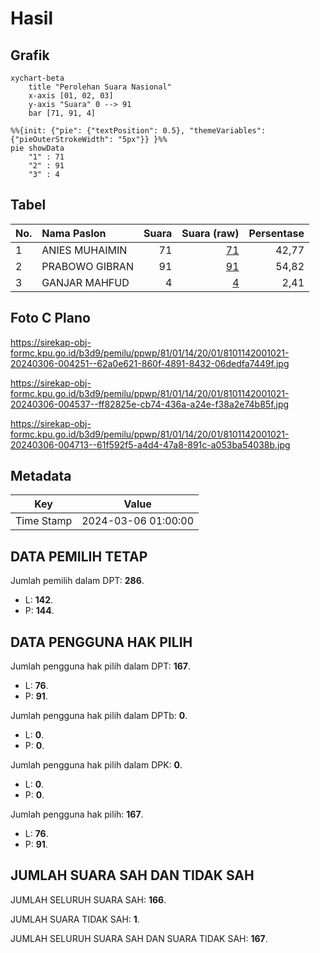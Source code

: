 # Hasil

## Grafik

```mermaid
xychart-beta
    title "Perolehan Suara Nasional"
    x-axis [01, 02, 03]
    y-axis "Suara" 0 --> 91
    bar [71, 91, 4]
```

```mermaid
%%{init: {"pie": {"textPosition": 0.5}, "themeVariables": {"pieOuterStrokeWidth": "5px"}} }%%
pie showData
    "1" : 71
    "2" : 91
    "3" : 4
```

## Tabel

| No. | Nama Paslon    | Suara | Suara (raw) | Persentase |
|:--- |:-------------- | -----:| -----------:| ----------:|
| 1   | ANIES MUHAIMIN | 71    | [71][p-1]   | 42,77      |
| 2   | PRABOWO GIBRAN | 91    | [91][p-2]   | 54,82      |
| 3   | GANJAR MAHFUD  | 4     | [4][p-3]    | 2,41       |


[p-1]: https://github.com/gigit-pemilu/pemilu-2024/blob/main/pilpres/hitung-suara/sub/81-maluku/sub/01-maluku-tengah/sub/14-salahutu/sub/2001-liang/sub/021-tps/sub/paslon-1.txt
[p-2]: https://github.com/gigit-pemilu/pemilu-2024/blob/main/pilpres/hitung-suara/sub/81-maluku/sub/01-maluku-tengah/sub/14-salahutu/sub/2001-liang/sub/021-tps/sub/paslon-2.txt
[p-3]: https://github.com/gigit-pemilu/pemilu-2024/blob/main/pilpres/hitung-suara/sub/81-maluku/sub/01-maluku-tengah/sub/14-salahutu/sub/2001-liang/sub/021-tps/sub/paslon-3.txt

## Foto C Plano

https://sirekap-obj-formc.kpu.go.id/b3d9/pemilu/ppwp/81/01/14/20/01/8101142001021-20240306-004251--62a0e621-860f-4891-8432-06dedfa7449f.jpg

https://sirekap-obj-formc.kpu.go.id/b3d9/pemilu/ppwp/81/01/14/20/01/8101142001021-20240306-004537--ff82825e-cb74-436a-a24e-f38a2e74b85f.jpg

https://sirekap-obj-formc.kpu.go.id/b3d9/pemilu/ppwp/81/01/14/20/01/8101142001021-20240306-004713--61f592f5-a4d4-47a8-891c-a053ba54038b.jpg


## Metadata

| Key        | Value               |
| ---------- | ------------------- |
| Time Stamp | 2024-03-06 01:00:00 |


## DATA PEMILIH TETAP

Jumlah pemilih dalam DPT: **286**.
 * L: **142**.
 * P: **144**.

## DATA PENGGUNA HAK PILIH

Jumlah pengguna hak pilih dalam DPT: **167**.
 * L: **76**.
 * P: **91**.

Jumlah pengguna hak pilih dalam DPTb: **0**.
 * L: **0**.
 * P: **0**.

Jumlah pengguna hak pilih dalam DPK: **0**.
 * L: **0**.
 * P: **0**.

Jumlah pengguna hak pilih: **167**.
 * L: **76**.
 * P: **91**.

## JUMLAH SUARA SAH DAN TIDAK SAH

JUMLAH SELURUH SUARA SAH: **166**.

JUMLAH SUARA TIDAK SAH: **1**.

JUMLAH SELURUH SUARA SAH DAN SUARA TIDAK SAH: **167**.


